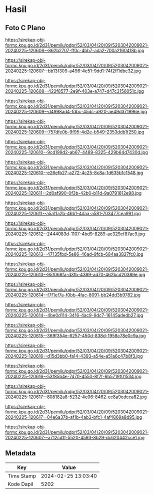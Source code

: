 # Hasil

## Foto C Plano

https://sirekap-obj-formc.kpu.go.id/2d31/pemilu/pdpr/52/03/04/20/09/5203042009021-20240225-120606--862b2707-ff0c-4bb7-ada2-700a2160418b.jpg

https://sirekap-obj-formc.kpu.go.id/2d31/pemilu/pdpr/52/03/04/20/09/5203042009021-20240225-120607--bb13f309-a496-4e51-9dd1-74f2ff1dbe32.jpg

https://sirekap-obj-formc.kpu.go.id/2d31/pemilu/pdpr/52/03/04/20/09/5203042009021-20240225-120608--422f8577-2e9f-403e-a747-d47c3156051c.jpg

https://sirekap-obj-formc.kpu.go.id/2d31/pemilu/pdpr/52/03/04/20/09/5203042009021-20240225-120609--d4998ad4-fdbc-45dc-a920-ae49d371996e.jpg

https://sirekap-obj-formc.kpu.go.id/2d31/pemilu/pdpr/52/03/04/20/09/5203042009021-20240225-120609--757dfe0b-9f95-4d2e-b549-2353ddb1f250.jpg

https://sirekap-obj-formc.kpu.go.id/2d31/pemilu/pdpr/52/03/04/20/09/5203042009021-20240225-120610--9cd199d2-ab67-4489-8325-429b64d7430d.jpg

https://sirekap-obj-formc.kpu.go.id/2d31/pemilu/pdpr/52/03/04/20/09/5203042009021-20240225-120610--e26efb27-a272-4c25-8c8a-1d635b1c1548.jpg

https://sirekap-obj-formc.kpu.go.id/2d31/pemilu/pdpr/52/03/04/20/09/5203042009021-20240225-120611--2d0af990-0f3b-42b0-b11d-9a0791812e98.jpg

https://sirekap-obj-formc.kpu.go.id/2d31/pemilu/pdpr/52/03/04/20/09/5203042009021-20240225-120611--a5a11a2b-46b1-4daa-a581-703477cea991.jpg

https://sirekap-obj-formc.kpu.go.id/2d31/pemilu/pdpr/52/03/04/20/09/5203042009021-20240225-120612--2444083d-1107-4bd9-8289-ae329cf87ac9.jpg

https://sirekap-obj-formc.kpu.go.id/2d31/pemilu/pdpr/52/03/04/20/09/5203042009021-20240225-120613--47135fbd-5e86-46ad-9fcb-684aa3827fc0.jpg

https://sirekap-obj-formc.kpu.go.id/2d31/pemilu/pdpr/52/03/04/20/09/5203042009021-20240225-120613--95f068fa-d3fb-4389-ad70-462bcd20389e.jpg

https://sirekap-obj-formc.kpu.go.id/2d31/pemilu/pdpr/52/03/04/20/09/5203042009021-20240225-120614--f7f1ef7a-f0bb-4fac-8091-bb24dd3b9782.jpg

https://sirekap-obj-formc.kpu.go.id/2d31/pemilu/pdpr/52/03/04/20/09/5203042009021-20240225-120614--4be0d114-3416-4ac9-9dc7-16145adedb27.jpg

https://sirekap-obj-formc.kpu.go.id/2d31/pemilu/pdpr/52/03/04/20/09/5203042009021-20240225-120615--369f354e-6257-450d-838d-1958c78e0c9a.jpg

https://sirekap-obj-formc.kpu.go.id/2d31/pemilu/pdpr/52/03/04/20/09/5203042009021-20240225-120616--d15d3bb0-fa14-4393-a54e-a51a6c47b8f3.jpg

https://sirekap-obj-formc.kpu.go.id/2d31/pemilu/pdpr/52/03/04/20/09/5203042009021-20240225-120616--53f85b4e-7d70-4550-8f7f-6b5719f01534.jpg

https://sirekap-obj-formc.kpu.go.id/2d31/pemilu/pdpr/52/03/04/20/09/5203042009021-20240225-120617--808182a8-5232-4e06-8462-ec8a9edcca82.jpg

https://sirekap-obj-formc.kpu.go.id/2d31/pemilu/pdpr/52/03/04/20/09/5203042009021-20240225-120617--04e6a37b-af1b-4ab3-bfc1-4af4869a8d95.jpg

https://sirekap-obj-formc.kpu.go.id/2d31/pemilu/pdpr/52/03/04/20/09/5203042009021-20240225-120607--a712cd1f-5520-4593-8b29-dc620442cce1.jpg


## Metadata

| Key        | Value               |
| ---------- | ------------------- |
| Time Stamp | 2024-02-25 13:03:40 |
| Kode Dapil | 5202                |



